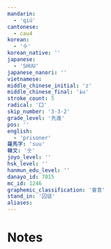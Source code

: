 ```yaml
---
mandarin:
  - 'qiú'
cantonese:
  - cau4
korean:
  - '수'
korean_native: ''
japanese:
  - 'SHUU'
japanese_nanori: ''
vietnamese:
middle_chinese_initial: 'z'
middle_chinese_final: 'ɨu'
stroke_count: 5
radical: '囗'
skip_number: '3-3-2'
grade_level: '先進'
pos: ''
english:
  - 'prisoner'
羅馬字: 'suu'
韓文: '숫'
joyo_level: ''
hsk_level: ''
hanmun_edu_level: ''
danayo_id: 7015
mc_id: 1246
graphemic_classification: '會意'
stand_in: '囚徒'
aliases:
---
```


# Notes
